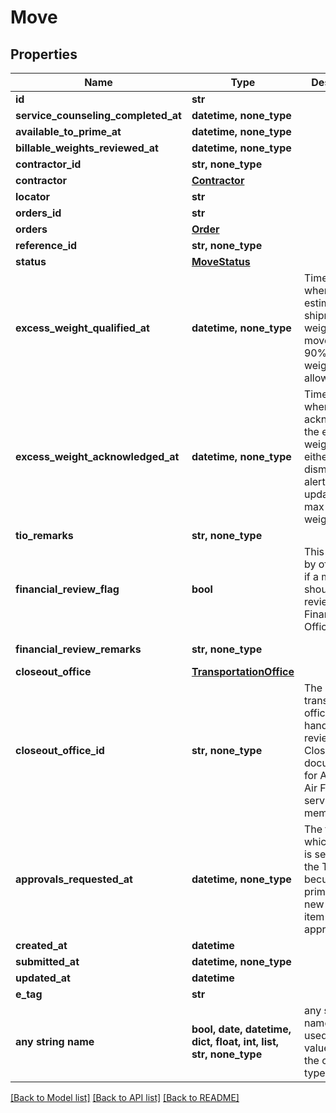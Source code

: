 # Move


## Properties
Name | Type | Description | Notes
------------ | ------------- | ------------- | -------------
**id** | **str** |  | [optional] 
**service_counseling_completed_at** | **datetime, none_type** |  | [optional] 
**available_to_prime_at** | **datetime, none_type** |  | [optional] 
**billable_weights_reviewed_at** | **datetime, none_type** |  | [optional] 
**contractor_id** | **str, none_type** |  | [optional] 
**contractor** | [**Contractor**](Contractor.md) |  | [optional] 
**locator** | **str** |  | [optional] 
**orders_id** | **str** |  | [optional] 
**orders** | [**Order**](Order.md) |  | [optional] 
**reference_id** | **str, none_type** |  | [optional] 
**status** | [**MoveStatus**](MoveStatus.md) |  | [optional] 
**excess_weight_qualified_at** | **datetime, none_type** | Timestamp of when the estimated shipment weights of the move reached 90% of the weight allowance | [optional] 
**excess_weight_acknowledged_at** | **datetime, none_type** | Timestamp of when the TOO acknowledged the excess weight risk by either dismissing the alert or updating the max billable weight | [optional] 
**tio_remarks** | **str, none_type** |  | [optional] 
**financial_review_flag** | **bool** | This flag is set by office users if a move should be reviewed by a Financial Office | [optional] [readonly] 
**financial_review_remarks** | **str, none_type** |  | [optional] [readonly] 
**closeout_office** | [**TransportationOffice**](TransportationOffice.md) |  | [optional] 
**closeout_office_id** | **str, none_type** | The transportation office that will handle reviewing PPM Closeout documentation for Army and Air Force service members | [optional] 
**approvals_requested_at** | **datetime, none_type** | The time at which a move is sent back to the TOO becuase the prime added a new service item for approval | [optional] 
**created_at** | **datetime** |  | [optional] 
**submitted_at** | **datetime, none_type** |  | [optional] 
**updated_at** | **datetime** |  | [optional] 
**e_tag** | **str** |  | [optional] 
**any string name** | **bool, date, datetime, dict, float, int, list, str, none_type** | any string name can be used but the value must be the correct type | [optional]

[[Back to Model list]](../README.md#documentation-for-models) [[Back to API list]](../README.md#documentation-for-api-endpoints) [[Back to README]](../README.md)


